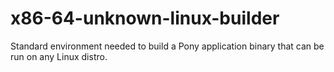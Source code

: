 # x86-64-unknown-linux-builder

Standard environment needed to build a Pony application binary that can be
run on any Linux distro.
